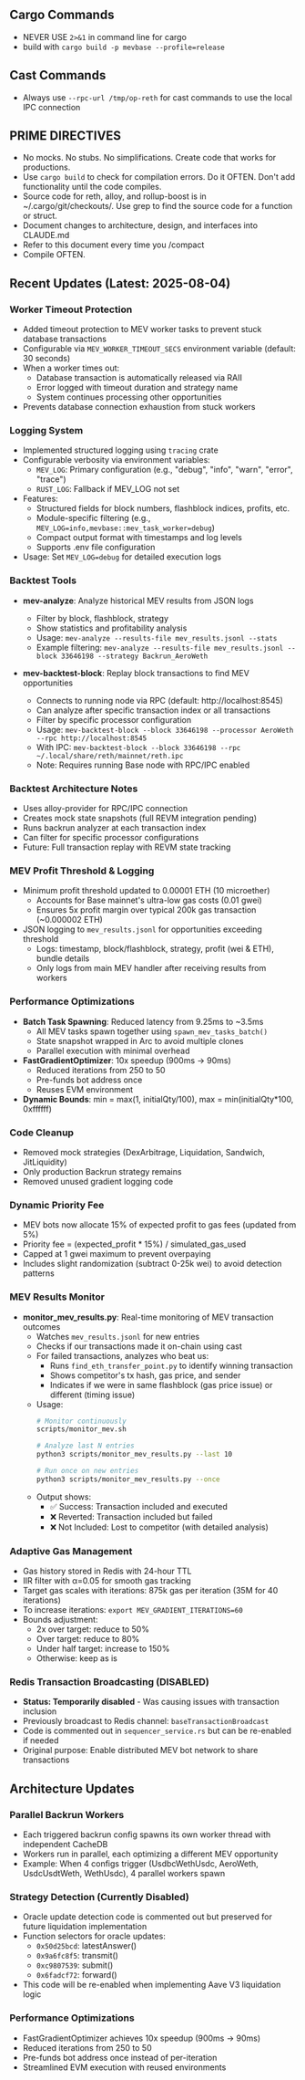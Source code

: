 ## Cargo Commands

- NEVER USE `2>&1` in command line for cargo
- build with `cargo build -p mevbase --profile=release`

## Cast Commands

- Always use `--rpc-url /tmp/op-reth` for cast commands to use the local IPC connection

## PRIME DIRECTIVES
- No mocks. No stubs. No simplifications. Create code that works for productions.
- Use `cargo build` to check for compilation errors. Do it OFTEN. Don't add functionality until the code compiles.
- Source code for reth, alloy, and rollup-boost is in ~/.cargo/git/checkouts/.  Use grep to find the source code for a function or struct.
- Document changes to architecture, design, and interfaces into CLAUDE.md
- Refer to this document every time you /compact
- Compile OFTEN.

## Recent Updates (Latest: 2025-08-04)

### Worker Timeout Protection
- Added timeout protection to MEV worker tasks to prevent stuck database transactions
- Configurable via `MEV_WORKER_TIMEOUT_SECS` environment variable (default: 30 seconds)
- When a worker times out:
  - Database transaction is automatically released via RAII
  - Error logged with timeout duration and strategy name
  - System continues processing other opportunities
- Prevents database connection exhaustion from stuck workers

### Logging System
- Implemented structured logging using `tracing` crate
- Configurable verbosity via environment variables:
  - `MEV_LOG`: Primary configuration (e.g., "debug", "info", "warn", "error", "trace")
  - `RUST_LOG`: Fallback if MEV_LOG not set
- Features:
  - Structured fields for block numbers, flashblock indices, profits, etc.
  - Module-specific filtering (e.g., `MEV_LOG=info,mevbase::mev_task_worker=debug`)
  - Compact output format with timestamps and log levels
  - Supports .env file configuration
- Usage: Set `MEV_LOG=debug` for detailed execution logs

### Backtest Tools
- **mev-analyze**: Analyze historical MEV results from JSON logs
  - Filter by block, flashblock, strategy
  - Show statistics and profitability analysis
  - Usage: `mev-analyze --results-file mev_results.jsonl --stats`
  - Example filtering: `mev-analyze --results-file mev_results.jsonl --block 33646198 --strategy Backrun_AeroWeth`

- **mev-backtest-block**: Replay block transactions to find MEV opportunities
  - Connects to running node via RPC (default: http://localhost:8545)
  - Can analyze after specific transaction index or all transactions
  - Filter by specific processor configuration
  - Usage: `mev-backtest-block --block 33646198 --processor AeroWeth --rpc http://localhost:8545`
  - With IPC: `mev-backtest-block --block 33646198 --rpc ~/.local/share/reth/mainnet/reth.ipc`
  - Note: Requires running Base node with RPC/IPC enabled

### Backtest Architecture Notes
- Uses alloy-provider for RPC/IPC connection
- Creates mock state snapshots (full REVM integration pending)
- Runs backrun analyzer at each transaction index
- Can filter for specific processor configurations
- Future: Full transaction replay with REVM state tracking

### MEV Profit Threshold & Logging
- Minimum profit threshold updated to 0.00001 ETH (10 microether)
  - Accounts for Base mainnet's ultra-low gas costs (0.01 gwei)
  - Ensures 5x profit margin over typical 200k gas transaction (~0.000002 ETH)
- JSON logging to `mev_results.jsonl` for opportunities exceeding threshold
  - Logs: timestamp, block/flashblock, strategy, profit (wei & ETH), bundle details
  - Only logs from main MEV handler after receiving results from workers

### Performance Optimizations
- **Batch Task Spawning**: Reduced latency from 9.25ms to ~3.5ms
  - All MEV tasks spawn together using `spawn_mev_tasks_batch()`
  - State snapshot wrapped in Arc to avoid multiple clones
  - Parallel execution with minimal overhead
- **FastGradientOptimizer**: 10x speedup (900ms → 90ms)
  - Reduced iterations from 250 to 50
  - Pre-funds bot address once
  - Reuses EVM environment
- **Dynamic Bounds**: min = max(1, initialQty/100), max = min(initialQty*100, 0xffffff)

### Code Cleanup
- Removed mock strategies (DexArbitrage, Liquidation, Sandwich, JitLiquidity)
- Only production Backrun strategy remains
- Removed unused gradient logging code

### Dynamic Priority Fee
- MEV bots now allocate 15% of expected profit to gas fees (updated from 5%)
- Priority fee = (expected_profit * 15%) / simulated_gas_used
- Capped at 1 gwei maximum to prevent overpaying
- Includes slight randomization (subtract 0-25k wei) to avoid detection patterns

### MEV Results Monitor
- **monitor_mev_results.py**: Real-time monitoring of MEV transaction outcomes
  - Watches `mev_results.jsonl` for new entries
  - Checks if our transactions made it on-chain using cast
  - For failed transactions, analyzes who beat us:
    - Runs `find_eth_transfer_point.py` to identify winning transaction
    - Shows competitor's tx hash, gas price, and sender
    - Indicates if we were in same flashblock (gas price issue) or different (timing issue)
  - Usage:
    ```bash
    # Monitor continuously
    scripts/monitor_mev.sh
    
    # Analyze last N entries
    python3 scripts/monitor_mev_results.py --last 10
    
    # Run once on new entries
    python3 scripts/monitor_mev_results.py --once
    ```
  - Output shows:
    - ✅ Success: Transaction included and executed
    - ❌ Reverted: Transaction included but failed
    - ❌ Not Included: Lost to competitor (with detailed analysis)

### Adaptive Gas Management
- Gas history stored in Redis with 24-hour TTL
- IIR filter with α=0.05 for smooth gas tracking
- Target gas scales with iterations: 875k gas per iteration (35M for 40 iterations)
- To increase iterations: `export MEV_GRADIENT_ITERATIONS=60`
- Bounds adjustment:
  - 2x over target: reduce to 50%
  - Over target: reduce to 80%
  - Under half target: increase to 150%
  - Otherwise: keep as is

### Redis Transaction Broadcasting (DISABLED)
- **Status: Temporarily disabled** - Was causing issues with transaction inclusion
- Previously broadcast to Redis channel: `baseTransactionBroadcast`
- Code is commented out in `sequencer_service.rs` but can be re-enabled if needed
- Original purpose: Enable distributed MEV bot network to share transactions

## Architecture Updates

### Parallel Backrun Workers
- Each triggered backrun config spawns its own worker thread with independent CacheDB
- Workers run in parallel, each optimizing a different MEV opportunity
- Example: When 4 configs trigger (UsdbcWethUsdc, AeroWeth, UsdcUsdtWeth, WethUsdc), 4 parallel workers spawn

### Strategy Detection (Currently Disabled)
- Oracle update detection code is commented out but preserved for future liquidation implementation
- Function selectors for oracle updates:
  - `0x50d25bcd`: latestAnswer()
  - `0x9a6fc8f5`: transmit()
  - `0xc9807539`: submit()
  - `0x6fadcf72`: forward()
- This code will be re-enabled when implementing Aave V3 liquidation logic

### Performance Optimizations
- FastGradientOptimizer achieves 10x speedup (900ms → 90ms)
- Reduced iterations from 250 to 50
- Pre-funds bot address once instead of per-iteration
- Streamlined EVM execution with reused environments